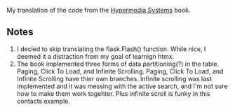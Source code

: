 My translation of the code from the [Hypermedia Systems](https://hypermedia.systems/) book.

## Notes
1. I decied to skip translating the flask.Flash() function. While nice, I deemed it a distraction from my goal of learnign htmx.
2. The book implemented three forms of data partitioning(?) in the table. Paging, Click To Load, and Infinite Scrolling. Paging, Click To Load, and Infinite Scrolling have
thier own branches. Infinite scrolling was last implemented and it was messing with the active search, and I'm not sure how to make them work togehter. Plus infinite scroll is funky in this
contacts example.



